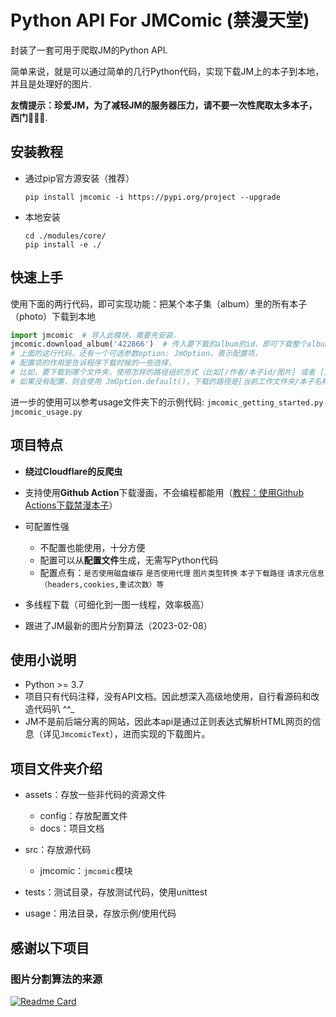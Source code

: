 # Python API For JMComic (禁漫天堂)

封装了一套可用于爬取JM的Python API.

简单来说，就是可以通过简单的几行Python代码，实现下载JM上的本子到本地，并且是处理好的图片.

**友情提示：珍爱JM，为了减轻JM的服务器压力，请不要一次性爬取太多本子，西门🙏🙏🙏**.

## 安装教程

* 通过pip官方源安装（推荐）

  ```shell
  pip install jmcomic -i https://pypi.org/project --upgrade
  ```
* 本地安装

  ```shell
  cd ./modules/core/
  pip install -e ./
  ```

## 快速上手

使用下面的两行代码，即可实现功能：把某个本子集（album）里的所有本子（photo）下载到本地

```python
import jmcomic  # 导入此模块，需要先安装.
jmcomic.download_album('422866')  # 传入要下载的album的id，即可下载整个album到本地.
# 上面的这行代码，还有一个可选参数option: JmOption，表示配置项，
# 配置项的作用是告诉程序下载时候的一些选择，
# 比如，要下载到哪个文件夹，使用怎样的路径组织方式（比如[/作者/本子id/图片] 或者 [/作者/本子名称/图片]）.
# 如果没有配置，则会使用 JmOption.default()，下载的路径是[当前工作文件夹/本子名称/图片].
```

进一步的使用可以参考usage文件夹下的示例代码: `jmcomic_getting_started.py` `jmcomic_usage.py`

## 项目特点

- **绕过Cloudflare的反爬虫**
- 支持使用**Github Action**下载漫画，不会编程都能用（[教程：使用Github Actions下载禁漫本子](./assets/docs/教程：使用Github%20Actions下载禁漫本子.md)）
- 可配置性强

  - 不配置也能使用，十分方便
  - 配置可以从**配置文件**生成，无需写Python代码
  - 配置点有：`是否使用磁盘缓存`  `是否使用代理` `图片类型转换` `本子下载路径` `请求元信息（headers,cookies,重试次数）等 `
- 多线程下载（可细化到一图一线程，效率极高）
- 跟进了JM最新的图片分割算法（2023-02-08）

## 使用小说明

* Python >= 3.7
* 项目只有代码注释，没有API文档。因此想深入高级地使用，自行看源码和改造代码叭 ^^_
* JM不是前后端分离的网站，因此本api是通过正则表达式解析HTML网页的信息（详见`JmcomicText`），进而实现的下载图片。

## 项目文件夹介绍

* assets：存放一些非代码的资源文件

  * config：存放配置文件
  * docs：项目文档
* src：存放源代码

  * jmcomic：`jmcomic`模块
* tests：测试目录，存放测试代码，使用unittest
* usage：用法目录，存放示例/使用代码

## 感谢以下项目

### 图片分割算法的来源

[![Readme Card](https://github-readme-stats.vercel.app/api/pin/?username=tonquer&repo=JMComic-qt)](https://github.com/tonquer/JMComic-qt)
